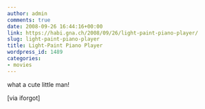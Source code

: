 ```yaml
---
author: admin
comments: true
date: 2008-09-26 16:44:16+00:00
link: https://habi.gna.ch/2008/09/26/light-paint-piano-player/
slug: light-paint-piano-player
title: Light-Paint Piano Player
wordpress_id: 1489
categories:
- movies
---
```



  
  
  
  
  

  

what a cute little man!

[via iforgot]

